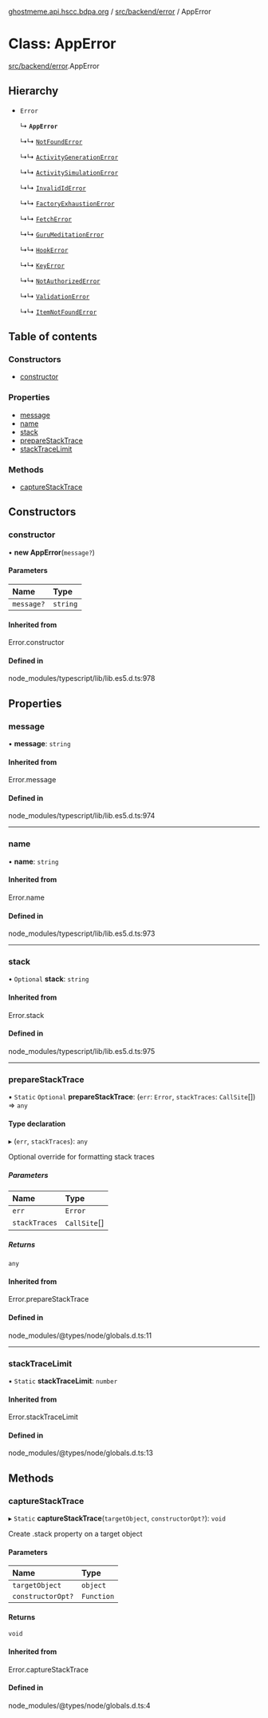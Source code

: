 [ghostmeme.api.hscc.bdpa.org][1] / [src/backend/error][2] / AppError

# Class: AppError

[src/backend/error][2].AppError

## Hierarchy

- `Error`

  ↳ **`AppError`**

  ↳↳ [`NotFoundError`][3]

  ↳↳ [`ActivityGenerationError`][4]

  ↳↳ [`ActivitySimulationError`][5]

  ↳↳ [`InvalidIdError`][6]

  ↳↳ [`FactoryExhaustionError`][7]

  ↳↳ [`FetchError`][8]

  ↳↳ [`GuruMeditationError`][9]

  ↳↳ [`HookError`][10]

  ↳↳ [`KeyError`][11]

  ↳↳ [`NotAuthorizedError`][12]

  ↳↳ [`ValidationError`][13]

  ↳↳ [`ItemNotFoundError`][14]

## Table of contents

### Constructors

- [constructor][15]

### Properties

- [message][16]
- [name][17]
- [stack][18]
- [prepareStackTrace][19]
- [stackTraceLimit][20]

### Methods

- [captureStackTrace][21]

## Constructors

### constructor

• **new AppError**(`message?`)

#### Parameters

| Name       | Type     |
| :--------- | :------- |
| `message?` | `string` |

#### Inherited from

Error.constructor

#### Defined in

node_modules/typescript/lib/lib.es5.d.ts:978

## Properties

### message

• **message**: `string`

#### Inherited from

Error.message

#### Defined in

node_modules/typescript/lib/lib.es5.d.ts:974

---

### name

• **name**: `string`

#### Inherited from

Error.name

#### Defined in

node_modules/typescript/lib/lib.es5.d.ts:973

---

### stack

• `Optional` **stack**: `string`

#### Inherited from

Error.stack

#### Defined in

node_modules/typescript/lib/lib.es5.d.ts:975

---

### prepareStackTrace

▪ `Static` `Optional` **prepareStackTrace**: (`err`: `Error`, `stackTraces`:
`CallSite`\[]) => `any`

#### Type declaration

▸ (`err`, `stackTraces`): `any`

Optional override for formatting stack traces

##### Parameters

| Name          | Type         |
| :------------ | :----------- |
| `err`         | `Error`      |
| `stackTraces` | `CallSite`[] |

##### Returns

`any`

#### Inherited from

Error.prepareStackTrace

#### Defined in

node_modules/@types/node/globals.d.ts:11

---

### stackTraceLimit

▪ `Static` **stackTraceLimit**: `number`

#### Inherited from

Error.stackTraceLimit

#### Defined in

node_modules/@types/node/globals.d.ts:13

## Methods

### captureStackTrace

▸ `Static` **captureStackTrace**(`targetObject`, `constructorOpt?`): `void`

Create .stack property on a target object

#### Parameters

| Name              | Type       |
| :---------------- | :--------- |
| `targetObject`    | `object`   |
| `constructorOpt?` | `Function` |

#### Returns

`void`

#### Inherited from

Error.captureStackTrace

#### Defined in

node_modules/@types/node/globals.d.ts:4

[1]: ../README.md
[2]: ../modules/src_backend_error.md
[3]: src_backend_error.notfounderror.md
[4]: src_backend_error.activitygenerationerror.md
[5]: src_backend_error.activitysimulationerror.md
[6]: src_backend_error.invalididerror.md
[7]: test_setup.factoryexhaustionerror.md
[8]: src_backend_error.fetcherror.md
[9]: src_backend_error.gurumeditationerror.md
[10]: src_backend_error.hookerror.md
[11]: src_backend_error.keyerror.md
[12]: src_backend_error.notauthorizederror.md
[13]: src_backend_error.validationerror.md
[14]: src_backend_error.itemnotfounderror.md
[15]: src_backend_error.apperror.md#constructor
[16]: src_backend_error.apperror.md#message
[17]: src_backend_error.apperror.md#name
[18]: src_backend_error.apperror.md#stack
[19]: src_backend_error.apperror.md#preparestacktrace
[20]: src_backend_error.apperror.md#stacktracelimit
[21]: src_backend_error.apperror.md#capturestacktrace
